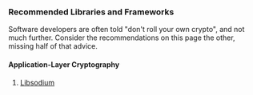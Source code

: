 ### Recommended Libraries and Frameworks

Software developers are often told "don't roll your own crypto", and not much
further. Consider the recommendations on this page the other, missing half of
that advice.

#### Application-Layer Cryptography

1. [Libsodium](/libraries/libsodium)

